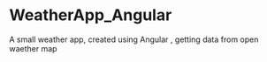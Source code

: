 # WeatherApp_Angular
A small weather app, created using Angular , getting data from open waether map
